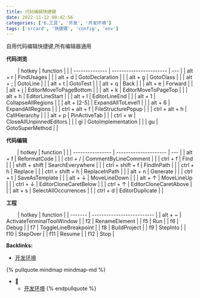 ```yaml
---
title: 代码编辑快捷键
date: 2022-11-12 00:42:56
categories: ['6.工具', '开发', '开发环境']
tags: ['srcard', '快捷键', 'config', 'env']
---
```


自用代码编辑快捷键,所有编辑器通用

**代码浏览**
  
                     
| hotkey         | function                |     |
| -------------- | ----------------------- | --- |
| alt + r        | FindUsages              |     |
| alt + d        | GotoDeclaration         |     |
| alt + g        | GotoClass               |     |
| alt + ;        | GotoLine                |     |
| alt + t        | GotoTest                |     |
| alt + q        | Back                    |     |
| alt + e        | Forward                 |     |
| alt + j        | EditorMoveToPageBottom  |     |
| alt + k        | EditorMoveToPageTop     |     |
| alt + h        | EditorLineStart         |     |
| alt + l        | EditorLineEnd           |     |
| alt + 1        | CollapseAllRegions      |     |
| alt + [2-5]    | ExpandAllToLevel1       |     |
| alt + 6        | ExpandAllRegions        |     |
| ctrl + alt + f | FileStructurePopup      |     |
| ctrl + alt + h | CallHierarchy           |     |
| alt + p        | PinActiveTab            |     |
| ctrl + w       | CloseAllUnpinnedEditors |     |
| gi             | GotoImplementation      |     |
| gu             | GotoSuperMethod         |     |
<!--SR:!2025-01-30,274,250-->

**代码编辑**
  
                    
| hotkey           | function              |     |
| ---------------- | --------------------- | --- |
| alt + f          | ReformatCode          |     |
| ctrl + /         | CommentByLineComment  |     |
| ctrl + f         | Find                  |     |
| shift + shift    | SearchEverywhere      |     |
| ctrl + shift + f | FindInPath            |     |
| ctrl + h         | Replace               |     |
| ctrl + shift + h | ReplaceInPath         |     |
| alt + n          | Generate              |     |
| ctrl + t         | SaveAsTemplate        |     |
| alt + ↓          | MoveLineDown          |     |
| alt + ↑          | MoveLineUp            |     |
| ctrl + ↓         | EditorCloneCaretBelow |     |
| ctrl + ↑         | EditorCloneCaretAbove |     |
| alt + s          | SelectAllOccurrences  |     |
| ctrl + d         | EditorDuplicate       |     |
<!--SR:!2024-08-12,175,250-->

**工程**
  
                     
| hotkey  | function                   |
| ------- | -------------------------- |
| alt + ~ | ActivateTerminalToolWindow | 
| f2      | RenameElement              |
| f5      | Run                        |
| f6      | Debug                      |
| f7      | ToggleLineBreakpoint       |
| f8      | BuildProject               |
| f9      | StepInto                   |
| f10     | StepOver                   |
| f11     | Resume                     |
| f12     | Stop                       |
<!--SR:!2025-02-06,509,250-->


**Backlinks:**

- [开发环境](../8ed3626f24d1fafe372135071b6d2bc66a7b7436)

{% pullquote mindmap mindmap-md %}
- 🔵
  - [开发环境](../8ed3626f24d1fafe372135071b6d2bc66a7b7436)
{% endpullquote %}
